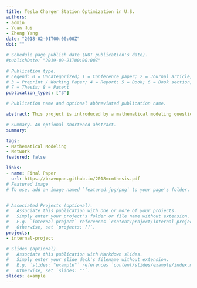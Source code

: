 ```yaml
---
title: Tesla Charger Station Optimization in U.S.
authors:
- admin
- Yuan Hui
- Zheng Yang
date: "2018-02-01T00:00:00Z"
doi: ""

# Schedule page publish date (NOT publication's date).
#publishDate: "2019-09-21T00:00:00Z"

# Publication type.
# Legend: 0 = Uncategorized; 1 = Conference paper; 2 = Journal article;
# 3 = Preprint / Working Paper; 4 = Report; 5 = Book; 6 = Book section;
# 7 = Thesis; 8 = Patent
publication_types: ["3"]

# Publication name and optional abbreviated publication name.

abstract: This project is introduced by a mathematical modeling question, the full question could be found [here](https://bravopan.github.io/2018_ICM_Problem_D.pdf). More concisely, we are given a task to optimize the Tesla charge station in U.S., with respect to the city population, charger specification, car types and etc.. Our solution could be checked on this [page](https://github.com/bravoPan/2018_MCM-ICM). The solution could be generic as a total solution for all electric vehicles, and we also explore the possibility to be applied in Korea, Australia.

# Summary. An optional shortened abstract.
summary:

tags:
- Mathematical Modeling
- Network
featured: false

links:
- name: Final Paper
  url: https://bravopan.github.io/2018mcmthesis.pdf
# Featured image
# To use, add an image named `featured.jpg/png` to your page's folder.


# Associated Projects (optional).
#   Associate this publication with one or more of your projects.
#   Simply enter your project's folder or file name without extension.
#   E.g. `internal-project` references `content/project/internal-project/index.md`.
#   Otherwise, set `projects: []`.
projects:
- internal-project

# Slides (optional).
#   Associate this publication with Markdown slides.
#   Simply enter your slide deck's filename without extension.
#   E.g. `slides: "example"` references `content/slides/example/index.md`.
#   Otherwise, set `slides: ""`.
slides: example
---
```

